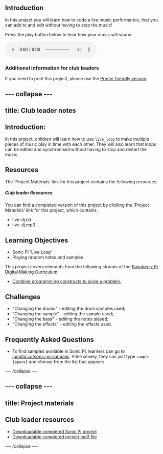 ## Introduction

In this project you will learn how to code a live music performance, that you can add to and edit without having to stop the music!

<div id="audio-preview" class="pdf-hidden">

Press the play button below to hear how your music will sound:

<audio controls preload>
  <source src="resources/live-dj.mp3" type="audio/mpeg">
Your browser does not support the <code>audio</code> element.
</audio>

</div>

### Additional information for club leaders

If you need to print this project, please use the [Printer friendly version](https://projects.raspberrypi.org/en/projects/live-dj/print).


--- collapse ---
---
title: Club leader notes
---


## Introduction:
In this project, children will learn how to use `live_loop` to make multiple pieces of music play in time with each other. They will also learn that loops can be edited and synchronised without having to stop and restart the music.

## Resources
The 'Project Materials' link for this project contains the following resources:

##### Club leader Resources

You can find a completed version of this project by clicking the 'Project Materials' link for this project, which contains:

+ live-dj.txt
+ live-dj.mp3

## Learning Objectives
+ Sonic Pi 'Live Loop'
+ Playing random notes and samples

This project covers elements from the following strands of the [Raspberry Pi Digital Making Curriculum](http://rpf.io/curriculum):

+ [Combine programming constructs to solve a problem.](https://www.raspberrypi.org/curriculum/programming/builder)

## Challenges
+ "Changing the drums" - editing the drum samples used;
+ "Changing the sample" - editing the sample used;
+ "Changing the bass" - editing the notes played;
+ "Changing the effects" - editing the effects used.

## Frequently Asked Questions
+ To find samples available in Sonic Pi, learners can go to <a href="http://jumpto.cc/sonic-pi-samples">jumpto.cc/sonic-pi-samples</a>. Alternatively, they can just type `sample [space]` and choose from the list that appears.


--- /collapse ---


--- collapse ---
---
title: Project materials
---


## Club leader resources
* [Downloadable completed Sonic Pi project](resources/live-dj.txt)
* [Downloadable completed project mp3 file](resources/live-dj.mp3)

--- /collapse ---
